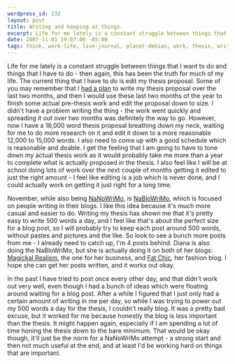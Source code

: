 ```yaml
--- 
wordpress_id: 232
layout: post
title: Writing and keeping at things.
excerpt: Life for me lately is a constant struggle between things that I want to do and things that I have to do - then again, this has been the truth for much of my life.  The current thing that I have to do is edit my thesis proposal.  Some of you may remember that I <a href="http://base0.net/archives/324-In-my-own-head-consume,-I-sit-down-in-my-room.html">had a plan</a> to write my thesis proposal over the last two months, and then I would use these last two months of the year to finish some actual pre-thesis work and edit the proposal down to size.
date: 2007-11-01 19:07:00 -05:00
tags: think, work-life, live-journal, planet-debian, work, thesis, writing, blogging
---
```

Life for me lately is a constant struggle between things that I want to do and things that I have to do - then again, this has been the truth for much of my life.  The current thing that I have to do is edit my thesis proposal.  Some of you may remember that I <a href="http://base0.net/archives/324-In-my-own-head-consume,-I-sit-down-in-my-room.html">had a plan</a> to write my thesis proposal over the last two months, and then I would use these last two months of the year to finish some actual pre-thesis work and edit the proposal down to size.  I didn't have a problem writing the thing - the work went quickly and spreading it out over two months was definitely the way to go.  However, now I have a 18,000 word thesis proposal breathing down my neck, waiting for me to do more research on it and edit it down to a more reasonable 12,000 to 15,000 words.   I also need to come up with a good schedule which is reasonable and doable.   I get the feeling that I am going to have to tone down my actual thesis work as it would probably take me more than a year to complete what is actually proposed in the thesis.   I also feel like I will be at school doing lots of work over the next couple of months getting it edited to just the right amount - I feel like editing is a job which is never done, and I could actually work on getting it just right for a long time.

November, while also being <a href="http://www.google.com/url?sa=t&amp;ct=res&amp;cd=1&amp;url=http%3A%2F%2Fwww.nanowrimo.org%2F&amp;ei=Z6EuR5uyIoHSgQS34eymBg&amp;usg=AFQjCNE19m3qROIAHNcjKuJocVs9THCOow&amp;sig2=zHFGltYidHuIDFzWURpkkg">NaNoWriMo</a>, is <a href="http://www.fussy.org/2006/10/nablowrimo.html">NaBloWriMo</a>, which is focused on people writing in their blogs.  I like this idea because it's much more casual and easier to do.  Writing my thesis has shown me that it's pretty easy to write 500 words a day, and I feel like that's about the perfect size for a blog post, so I will probably try to keep each post around 500 words, without pastes and pictures and the like.   So look to see a bunch more posts from me - I already need to catch up, I'm 4 posts behind.  Diana is also doing the NaBloWriMo, but she is actually doing it on both of her blogs: <a href="http://www.magickalrealism.com">Magickal Realism</a>, the one for her business, and <a href="http://fatchic.dianarajchel.com">Fat Chic</a>, her fashion blog.   I hope she can get her posts written, and it works out okay.

In the past I have tried to post once every other day, and that didn't work out very well, even though I had a bunch of ideas which were floating around waiting for a blog post.  After a while I figured that I just only had a certain amount of writing in me per day, so while I was trying to power out my 500 words a day for the thesis, I couldn't really blog.  It was a pretty bad excuse, but it worked for me because honestly the blog is less important than the thesis.  It might happen again, especially if I am spending a lot of time honing the thesis down to the bare minimum.  That would be okay though, it'll just be the norm for a NaNoWriMo attempt - a strong start and then not much useful at the end, and at least I'd be working hard on things that are important.
